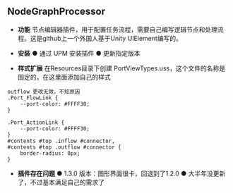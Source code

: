 ## NodeGraphProcessor
-  **功能** 
节点编辑器插件，用于配置任务流程，需要自己编写逻辑节点和处理流程。这是github上一个外国人基于Unity UIElement编写的。
-  **安装** 
● 通过 UPM 安装插件
● 更新指定版本

-  **样式扩展** 
在Resources目录下创建 PortViewTypes.uss，这个文件的名称是固定的，在这里面添加自己的样式

```
outflow 更改无效，不知原因
.Port_FlowLink {
    --port-color: #FFFF30;
}

.Port_ActionLink {
    --port-color: #FFFF30;
}
#contents #top .inflow #connector,
#contents #top .outflow #connector {
    border-radius: 0px;
}
```




-  **插件存在问题** 
● 1.3.0 版本：图形界面很卡，回退到了1.2.0
● 大半年没更新了，不过基本满足自己的需求了